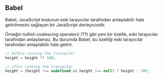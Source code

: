 ## Babel

Babel, JavaScript kodunun eski tarayıcılar tarafından anlaşılabilir hale getirilmesini sağlayan bir JavaScript derleyicisidir.

Örneğin nullish coalescing operatorü (??) gibi yeni bir özellik, eski tarayıcılar tarafından anlaşılamaz. Bu durumda Babel, bu özelliği eski tarayıcılar tarafından anlaşılabilir hale getirir.

```js
// before running the transpiler
height = height ?? 100;

// after running the transpiler
height = (height !== undefined && height !== null) ? height : 100;
```